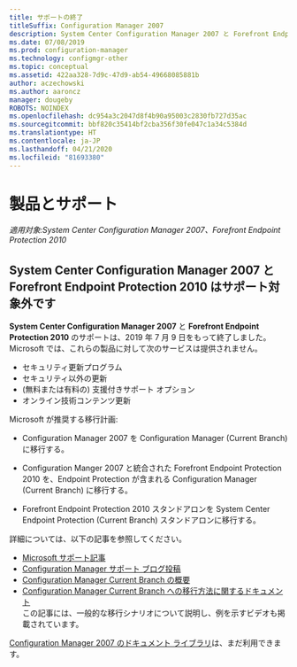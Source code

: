 ```yaml
---
title: サポートの終了
titleSuffix: Configuration Manager 2007
description: System Center Configuration Manager 2007 と Forefront Endpoint Protection 2010 のサポートは 2019 年 7 月 9 日をもって終了します。
ms.date: 07/08/2019
ms.prod: configuration-manager
ms.technology: configmgr-other
ms.topic: conceptual
ms.assetid: 422aa328-7d9c-47d9-ab54-49668085881b
author: aczechowski
ms.author: aaroncz
manager: dougeby
ROBOTS: NOINDEX
ms.openlocfilehash: dc954a3c2047d8f4b90a95003c2830fb727d35ac
ms.sourcegitcommit: bbf820c35414bf2cba356f30fe047c1a34c5384d
ms.translationtype: HT
ms.contentlocale: ja-JP
ms.lasthandoff: 04/21/2020
ms.locfileid: "81693380"
---
```

# <a name="product-end-of-support"></a>製品とサポート

*適用対象:System Center Configuration Manager 2007、Forefront Endpoint Protection 2010*

## <a name="system-center-configuration-manager-2007-and-forefront-endpoint-protection-2010-are-out-of-support"></a>**System Center Configuration Manager 2007** と **Forefront Endpoint Protection 2010** はサポート対象外です

**System Center Configuration Manager 2007** と **Forefront Endpoint Protection 2010** のサポートは、2019 年 7 月 9 日をもって終了しました。 Microsoft では、これらの製品に対して次のサービスは提供されません。

- セキュリティ更新プログラム
- セキュリティ以外の更新
- (無料または有料の) 支援付きサポート オプション
- オンライン技術コンテンツ更新

Microsoft が推奨する移行計画:

- Configuration Manager 2007 を Configuration Manager (Current Branch) に移行する。  

- Configuration Manger 2007 と統合された Forefront Endpoint Protection 2010 を、Endpoint Protection が含まれる Configuration Manager (Current Branch) に移行する。  

- Forefront Endpoint Protection 2010 スタンドアロンを System Center Endpoint Protection (Current Branch) スタンドアロンに移行する。  

詳細については、以下の記事を参照してください。

- [Microsoft サポート記事](https://support.microsoft.com/help/4096323)  
- [Configuration Manager サポート ブログ投稿](https://techcommunity.microsoft.com/t5/configuration-manager-blog/configuration-manager-2007-approaching-end-of-support-what-you/ba-p/274995)  
- [Configuration Manager Current Branch の概要](../understand/introduction.md)  
- [Configuration Manager Current Branch への移行方法に関するドキュメント](../migration/migrate-data-between-hierarchies.md)  
    この記事には、一般的な移行シナリオについて説明し、例を示すビデオも掲載されています。

[Configuration Manager 2007 のドキュメント ライブラリ](https://docs.microsoft.com/previous-versions/system-center/configuration-manager-2007/bb735860\(v=technet.10\))は、まだ利用できます。
